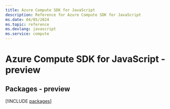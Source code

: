 ```yaml
---
title: Azure Compute SDK for JavaScript
description: Reference for Azure Compute SDK for JavaScript
ms.date: 04/05/2024
ms.topic: reference
ms.devlang: javascript
ms.service: compute
---
```

# Azure Compute SDK for JavaScript - preview
## Packages - preview
[!INCLUDE [packages](compute-index.md)]